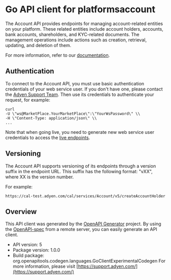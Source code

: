 # Go API client for platformsaccount

The Account API provides endpoints for managing account-related entities on your platform. These related entities include account holders, accounts, bank accounts, shareholders, and KYC-related documents. The management operations include actions such as creation, retrieval, updating, and deletion of them.

For more information, refer to our [documentation](https://docs.adyen.com/marketpay).
## Authentication
To connect to the Account API, you must use basic authentication credentials of your web service user. If you don't have one, please contact the [Adyen Support Team](https://support.adyen.com/hc/en-us/requests/new). Then use its credentials to authenticate your request, for example:

```
curl
-U \"ws@MarketPlace.YourMarketPlace\":\"YourWsPassword\" \\
-H \"Content-Type: application/json\" \\
...
```
Note that when going live, you need to generate new web service user credentials to access the [live endpoints](https://docs.adyen.com/development-resources/live-endpoints).

## Versioning
The Account API supports versioning of its endpoints through a version suffix in the endpoint URL. This suffix has the following format: \"vXX\", where XX is the version number.

For example:
```
https://cal-test.adyen.com/cal/services/Account/v5/createAccountHolder
```

## Overview
This API client was generated by the [OpenAPI Generator](https://openapi-generator.tech) project.  By using the [OpenAPI-spec](https://www.openapis.org/) from a remote server, you can easily generate an API client.

- API version: 5
- Package version: 1.0.0
- Build package: org.openapitools.codegen.languages.GoClientExperimentalCodegen
For more information, please visit [https://support.adyen.com/](https://support.adyen.com/)
